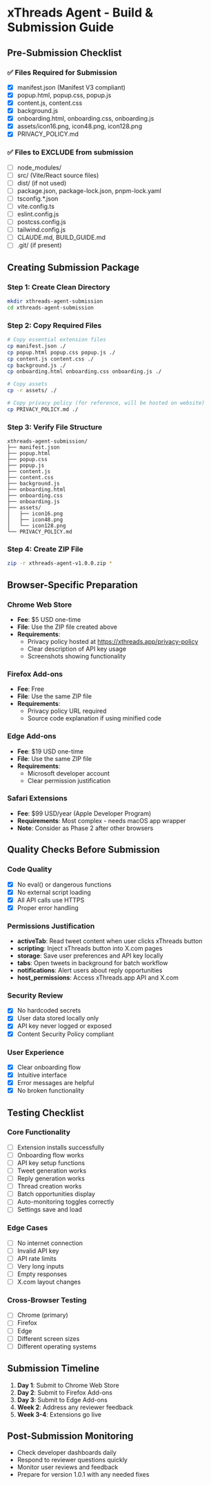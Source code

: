 # xThreads Agent - Build & Submission Guide

## Pre-Submission Checklist

### ✅ **Files Required for Submission**
- [x] manifest.json (Manifest V3 compliant)
- [x] popup.html, popup.css, popup.js
- [x] content.js, content.css  
- [x] background.js
- [x] onboarding.html, onboarding.css, onboarding.js
- [x] assets/icon16.png, icon48.png, icon128.png
- [x] PRIVACY_POLICY.md

### ✅ **Files to EXCLUDE from submission**
- [ ] node_modules/
- [ ] src/ (Vite/React source files)
- [ ] dist/ (if not used)
- [ ] package.json, package-lock.json, pnpm-lock.yaml
- [ ] tsconfig.*.json
- [ ] vite.config.ts
- [ ] eslint.config.js
- [ ] postcss.config.js
- [ ] tailwind.config.js
- [ ] CLAUDE.md, BUILD_GUIDE.md
- [ ] .git/ (if present)

## Creating Submission Package

### Step 1: Create Clean Directory
```bash
mkdir xthreads-agent-submission
cd xthreads-agent-submission
```

### Step 2: Copy Required Files
```bash
# Copy essential extension files
cp manifest.json ./
cp popup.html popup.css popup.js ./
cp content.js content.css ./
cp background.js ./
cp onboarding.html onboarding.css onboarding.js ./

# Copy assets
cp -r assets/ ./

# Copy privacy policy (for reference, will be hosted on website)
cp PRIVACY_POLICY.md ./
```

### Step 3: Verify File Structure
```
xthreads-agent-submission/
├── manifest.json
├── popup.html
├── popup.css
├── popup.js
├── content.js
├── content.css
├── background.js
├── onboarding.html
├── onboarding.css
├── onboarding.js
├── assets/
│   ├── icon16.png
│   ├── icon48.png
│   └── icon128.png
└── PRIVACY_POLICY.md
```

### Step 4: Create ZIP File
```bash
zip -r xthreads-agent-v1.0.0.zip *
```

## Browser-Specific Preparation

### Chrome Web Store
- **Fee**: $5 USD one-time
- **File**: Use the ZIP file created above
- **Requirements**: 
  - Privacy policy hosted at https://xthreads.app/privacy-policy
  - Clear description of API key usage
  - Screenshots showing functionality

### Firefox Add-ons
- **Fee**: Free
- **File**: Use the same ZIP file
- **Requirements**:
  - Privacy policy URL required
  - Source code explanation if using minified code

### Edge Add-ons  
- **Fee**: $19 USD one-time
- **File**: Use the same ZIP file
- **Requirements**:
  - Microsoft developer account
  - Clear permission justification

### Safari Extensions
- **Fee**: $99 USD/year (Apple Developer Program)
- **Requirements**: Most complex - needs macOS app wrapper
- **Note**: Consider as Phase 2 after other browsers

## Quality Checks Before Submission

### Code Quality
- [x] No eval() or dangerous functions
- [x] No external script loading
- [x] All API calls use HTTPS
- [x] Proper error handling

### Permissions Justification
- **activeTab**: Read tweet content when user clicks xThreads button
- **scripting**: Inject xThreads button into X.com pages  
- **storage**: Save user preferences and API key locally
- **tabs**: Open tweets in background for batch workflow
- **notifications**: Alert users about reply opportunities
- **host_permissions**: Access xThreads.app API and X.com

### Security Review
- [x] No hardcoded secrets
- [x] User data stored locally only
- [x] API key never logged or exposed
- [x] Content Security Policy compliant

### User Experience
- [x] Clear onboarding flow
- [x] Intuitive interface
- [x] Error messages are helpful
- [x] No broken functionality

## Testing Checklist

### Core Functionality
- [ ] Extension installs successfully
- [ ] Onboarding flow works
- [ ] API key setup functions
- [ ] Tweet generation works
- [ ] Reply generation works
- [ ] Thread creation works
- [ ] Batch opportunities display
- [ ] Auto-monitoring toggles correctly
- [ ] Settings save and load

### Edge Cases
- [ ] No internet connection
- [ ] Invalid API key
- [ ] API rate limits
- [ ] Very long inputs
- [ ] Empty responses
- [ ] X.com layout changes

### Cross-Browser Testing
- [ ] Chrome (primary)
- [ ] Firefox
- [ ] Edge
- [ ] Different screen sizes
- [ ] Different operating systems

## Submission Timeline
1. **Day 1**: Submit to Chrome Web Store
2. **Day 2**: Submit to Firefox Add-ons  
3. **Day 3**: Submit to Edge Add-ons
4. **Week 2**: Address any reviewer feedback
5. **Week 3-4**: Extensions go live

## Post-Submission Monitoring
- Check developer dashboards daily
- Respond to reviewer questions quickly
- Monitor user reviews and feedback
- Prepare for version 1.0.1 with any needed fixes